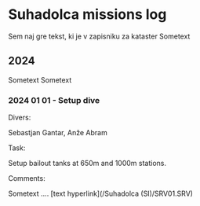 # Suhadolca missions log
Sem naj gre tekst, ki je v zapisniku za kataster
Sometext
## 2024
Sometext
Sometext
### 2024 01 01 - Setup dive
Divers:

Sebastjan Gantar, Anže Abram

Task:

Setup bailout tanks at 650m and 1000m stations.

Comments:

Sometext .... [text hyperlink](/Suhadolca (SI)/SRV01.SRV)
